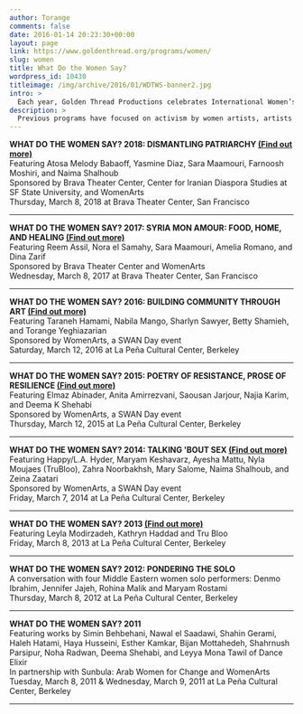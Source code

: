 ```yaml
---
author: Torange
comments: false
date: 2016-01-14 20:23:30+00:00
layout: page
link: https://www.goldenthread.org/programs/women/
slug: women
title: What Do the Women Say?
wordpress_id: 10430
titleimage: /img/archive/2016/01/WDTWS-banner2.jpg
intro: >
  Each year, Golden Thread Productions celebrates International Women’s Day by showcasing the work of leading Middle Eastern women artists.
description: >
  Previous programs have focused on activism by women artists, artists who explore sex and sexuality, and female solo performers. Previous featured artists include Elmaz Abinader (_This House_, _My Bones_), Majeda Al Saqqa (Culture and Free Thought Association, Gaza Strip), Anita Amirrezvani (_The Blood of Flowers_, _Equal to the Sun_), Nawal el Saadawi (_Memoirs from the Women's Prison_), Denmo Ibrahim (_Baba_, _ECSTASY | a waterfable_), Maryam Keshavarz (_Circumstance_), Rohiha Malek (_Unveiled_), Ayesha Mattau (_Love Inshallah_), Zahra Noorbakhsh (_All Atheists are Muslim_, #GoodMuslimBadMuslim), Shahrnush Parsipur (_The Prison Memoirs_, _Women Without Men_), Deema Shehabi (_Thirteen Departures From the Moon_), Seema Sueko (_Remains_), and Rosemary Toohey (_The Body Washer_).
---
```




**WHAT DO THE WOMEN SAY? 2018: DISMANTLING PATRIARCHY [(Find out more)](https://www.goldenthread.org/programs/women-2018/)**  
Featuring Atosa Melody Babaoff, Yasmine Diaz, Sara Maamouri, Farnoosh Moshiri, and Naima Shalhoub  
Sponsored by Brava Theater Center, Center for Iranian Diaspora Studies at SF State University, and WomenArts  
Thursday, March 8, 2018 at Brava Theater Center, San Francisco  



* * *



**WHAT DO THE WOMEN SAY? 2017: SYRIA MON AMOUR: FOOD, HOME, AND HEALING [(Find out more)](https://www.goldenthread.org/programs/women-2017/)**  
Featuring Reem Assil, Nora el Samahy, Sara Maamouri, Amelia Romano, and Dina Zarif  
Sponsored by Brava Theater Center and WomenArts  
Wednesday, March 8, 2017 at Brava Theater Center, San Francisco  



* * *


**WHAT DO THE WOMEN SAY? 2016: BUILDING COMMUNITY THROUGH ART [(Find out more)](https://www.goldenthread.org/programs/women2016/)**  
Featuring Taraneh Hamami, Nabila Mango, Sharlyn Sawyer, Betty Shamieh, and Torange Yeghiazarian  
Sponsored by WomenArts, a SWAN Day event  
Saturday, March 12, 2016 at La Peña Cultural Center, Berkeley  



* * *



**WHAT DO THE WOMEN SAY? 2015: POETRY OF RESISTANCE, PROSE OF RESILIENCE [(Find out more)](https://www.goldenthread.org/2015-season/what-do-the-women-say-2015/)**  
Featuring Elmaz Abinader, Anita Amirrezvani, Saousan Jarjour, Najia Karim, and Deema K Shehabi  
Sponsored by WomenArts, a SWAN Day event  
Thursday, March 12, 2015 at La Peña Cultural Center, Berkeley  



* * *



**WHAT DO THE WOMEN SAY? 2014: TALKING 'BOUT SEX [(Find out more)](https://www.goldenthread.org/2014-season/what-do-the-women-say-2014/)**  
Featuring Happy/L.A. Hyder, Maryam Keshavarz, Ayesha Mattu, Nyla Moujaes (TruBloo), Zahra Noorbakhsh, Mary Salome, Naima Shalhoub, and Zeina Zaatari  
Sponsored by WomenArts, a SWAN Day event  
Friday, March 7, 2014 at La Peña Cultural Center, Berkeley  



* * *



**WHAT DO THE WOMEN SAY? 2013 [(Find out more)](https://www.goldenthread.org/what-do-the-women-say/)**  
Featuring Leyla Modirzadeh, Kathryn Haddad and Tru Bloo  
Friday, March 8, 2013 at La Peña Cultural Center, Berkeley  



* * *



**WHAT DO THE WOMEN SAY? 2012: PONDERING THE SOLO**  
A conversation with four Middle Eastern women solo performers: Denmo Ibrahim, Jennifer Jajeh, Rohina Malik and Maryam Rostami  
Thursday, March 8, 2012 at La Peña Cultural Center, Berkeley  



* * *



**WHAT DO THE WOMEN SAY? 2011**  
Featuring works by Simin Behbehani, Nawal el Saadawi, Shahin Gerami, Haleh Hatami, Haya Husseini, Esther Kamkar, Bijan Mottahedeh, Shahrnush Parsipur, Noha Radwan, Deema Shehabi, and Leyya Mona Tawil of Dance Elixir  
In partnership with Sunbula: Arab Women for Change and WomenArts  
Tuesday, March 8, 2011 & Wednesday, March 9, 2011 at La Peña Cultural Center, Berkeley  



* * *

